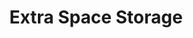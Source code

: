 ---
title: "Extra Space Storage"
url: /chicago/extra-space-storage-south-western-avenue/
shop: storage rental
---